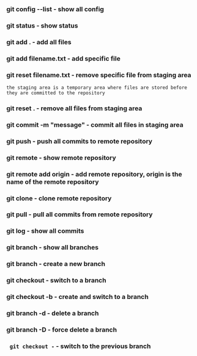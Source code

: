 ### git config --list - show all config
### git status - show status

### git add . - add all files
### git add filename.txt - add specific file
### git reset filename.txt - remove specific file from staging area
```
the staging area is a temporary area where files are stored before they are committed to the repository
```
### git reset . - remove all files from staging area

### git commit -m "message" - commit all files in staging area
### git push - push all commits to remote repository

### git remote - show remote repository
### git remote add origin <url> - add remote repository, origin is the name of the remote repository

### git clone <url> - clone remote repository

### git pull - pull all commits from remote repository

### git log - show all commits



### git branch - show all branches
### git branch <branchname> - create a new branch
### git checkout <branchname> - switch to a branch
### git checkout -b <branchname> - create and switch to a branch
### git branch -d <branchname> - delete a branch
### git branch -D <branchname> - force delete a branch
### ``` git checkout -``` - switch to the previous branch

